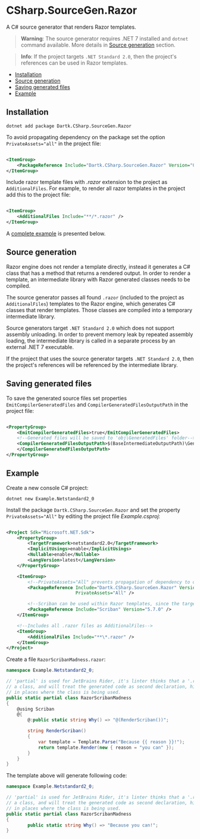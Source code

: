# CSharp.SourceGen.Razor

A C# source generator that renders Razor templates.

> **Warning**: The source generator requires .NET 7 installed and `dotnet` command available. More
> details in [Source generation](#source-generation) section.

> **Info**: If the project targets `.NET Standard 2.0`, then the project's references can be used in
> Razor templates.

- [Installation](#installation)
- [Source generation](#source-generation)
- [Saving generated files](#saving-generated-files)
- [Example](#example)

## Installation

```text
dotnet add package Dartk.CSharp.SourceGen.Razor
```

To avoid propagating dependency on the package set the option `PrivateAssets="all"` in the project
file:

```xml

<ItemGroup>
    <PackageReference Include="Dartk.CSharp.SourceGen.Razor" Version="0.2.1" PrivateAssets="All" />
</ItemGroup>
```

Include razor template files with *.razor* extension to the project as `AdditionalFiles`. For
example, to render all razor templates in the project add this to the project file:

```xml

<ItemGroup>
    <AdditionalFiles Include="**/*.razor" />
</ItemGroup>
```

A [complete example](#example) is presented below.

## Source generation

Razor engine does not render a template directly, instead it generates a C# class that has a
method that returns a rendered output. In order to render a template, an intermediate library
with Razor generated classes needs to be compiled.

The source generator passes all found `.razor` (included to the project as `AdditionalFiles`)
templates to the Razor engine, which generates C# classes that render templates. Those classes are
compiled into a temporary intermediate library.

Source generators target `.NET Standard 2.0` which does not support assembly unloading. In order to
prevent memory leak by repeated assembly loading, the intermediate library is called in
a separate process by an external .NET 7 executable.

If the project that uses the source generator targets `.NET Standard 2.0`, then the project's
references will be referenced by the intermediate library.

## Saving generated files

To save the generated source files set properties `EmitCompilerGeneratedFiles`
and `CompilerGeneratedFilesOutputPath` in the project file:

```xml

<PropertyGroup>
    <EmitCompilerGeneratedFiles>true</EmitCompilerGeneratedFiles>
    <!--Generated files will be saved to 'obj\GeneratedFiles' folder-->
    <CompilerGeneratedFilesOutputPath>$(BaseIntermediateOutputPath)\GeneratedFiles
    </CompilerGeneratedFilesOutputPath>
</PropertyGroup>
```

## Example

Create a new console C# project:

```text
dotnet new Example.Netstandard2_0
```

Install the package `Dartk.CSharp.SourceGen.Razor` and set the property `PrivateAssets="All"` by
editing the project file *Example.csproj*:

```xml

<Project Sdk="Microsoft.NET.Sdk">
    <PropertyGroup>
        <TargetFramework>netstandard2.0</TargetFramework>
        <ImplicitUsings>enable</ImplicitUsings>
        <Nullable>enable</Nullable>
        <LangVersion>latest</LangVersion>
    </PropertyGroup>

    <ItemGroup>
        <!--PrivateAssets="All" prevents propagation of dependency to other projects-->
        <PackageReference Include="Dartk.CSharp.SourceGen.Razor" Version="0.2.1"
                          PrivateAssets="All" />

        <!--Scriban can be used within Razor templates, since the target platform is netstandard2.0-->
        <PackageReference Include="Scriban" Version="5.7.0" />
    </ItemGroup>

    <!--Includes all .razor files as AdditionalFiles-->
    <ItemGroup>
        <AdditionalFiles Include="**\*.razor" />
    </ItemGroup>
</Project>
```

Create a file `RazorScribanMadness.razor`:

```c#
namespace Example.Netstandard2_0;

// 'partial' is used for JetBrains Rider, it's linter thinks that a '.razor' file declares
// a class, and will treat the generated code as second declaration, highlighting errors
// in places where the class is being used.
public static partial class RazorScribanMadness
{
    @using Scriban
    @{
        @:public static string Why() => "@(RenderScriban())";

        string RenderScriban()
        {
            var template = Template.Parse("Because {{ reason }}!");
            return template.Render(new { reason = "you can" });
        }
    }
}
```

The template above will generate following code:

```c#
namespace Example.Netstandard2_0;

// 'partial' is used for JetBrains Rider, it's linter thinks that a '.razor' file declares
// a class, and will treat the generated code as second declaration, highlighting errors
// in places where the class is being used.
public static partial class RazorScribanMadness
{
        public static string Why() => "Because you can!";
}
```